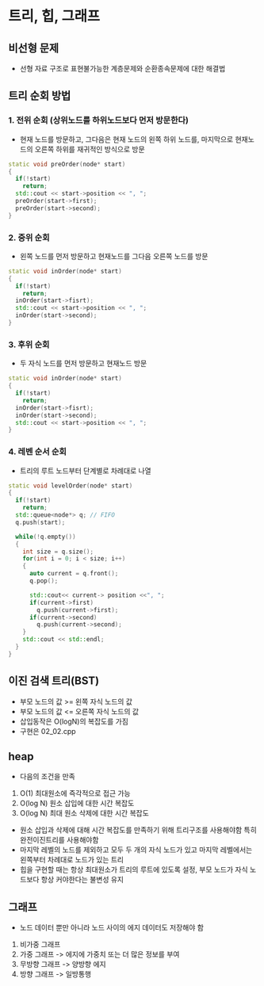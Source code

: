 # 트리, 힙, 그래프
## 비선형 문제
- 선형 자료 구조로 표현불가능한 계층문제와 순환종속문제에 대한 해결법

## 트리 순회 방법
### 1. 전위 순회 (상위노드를 하위노드보다 먼저 방문한다)
- 현재 노드를 방문하고, 그다음은 현재 노드의 왼쪽 하위 노드를, 마지막으로 현재노드의 오른쪽 하위를 재귀적인 방식으로 방문
```cpp
static void preOrder(node* start)
{
  if(!start)
    return;
  std::cout << start->position << ", ";
  preOrder(start->first);
  preOrder(start->second);
}
```
### 2. 중위 순회
- 왼쪽 노드를 먼저 방문하고 현재노드를 그다음 오른쪽 노드를 방문
```cpp
static void inOrder(node* start)
{
  if(!start)
    return;
  inOrder(start->fisrt);
  std::cout << start->position << ", ";
  inOrder(start->second);
}
```
### 3. 후위 순회
- 두 자식 노드를 먼저 방문하고 현재노드 방문
```cpp
static void inOrder(node* start)
{
  if(!start)
    return;
  inOrder(start->fisrt);
  inOrder(start->second);
  std::cout << start->position << ", ";
}
```
### 4. 레벤 순서 순회
- 트리의 루트 노드부터 단계별로 차례대로 나열
```cpp
static void levelOrder(node* start)
{
  if(!start)
    return;
  std::queue<node*> q; // FIFO
  q.push(start);

  while(!q.empty())
  {
    int size = q.size();
    for(int i = 0; i < size; i++)
    {
      auto current = q.front();
      q.pop();

      std::cout<< current-> position <<", ";
      if(current->first)
        q.push(current->first);
      if(current->second)
        q.push(current->second);
    }
    std::cout << std::endl;
  }
}
```

## 이진 검색 트리(BST)
- 부모 노드의 값 >= 왼쪽 자식 노드의 값
- 부모 노드의 값 <= 오른쪽 자식 노드의 값
- 삽입동작은 O(logN)의 복잡도를 가짐
- 구현은 02_02.cpp

## heap
- 다음의 조건을 만족
1. O(1) 최대원소에 즉각적으로 접근 가능
2. O(log N) 원소 삽입에 대한 시간 복잡도
3. O(log N) 최대 원소 삭제에 대한 시간 복잡도

- 원소 삽입과 삭제에 대해 시간 복잡도를 만족하기 위해 트리구조를 사용해야함 특히 완전이진트리를 사용해야함
- 마지막 레벨의 노드를 제외하고 모두 두 개의 자식 노드가 있고 마지막 레벨에서는 왼쪽부터 차례대로 노드가 있는 트리
- 힙을 구현할 때는 항상 최대원소가 트리의 루트에 있도록 설정, 부모 노드가 자식 노드보다 항상 커야한다는 불변성 유지

## 그래프
- 노드 데이터 뿐만 아니라 노드 사이의 에지 데이터도 저장해야 함
1. 비가중 그래프
2. 가중 그래프 -> 에지에 가중치 또는 더 많은 정보를 부여
3. 무방향 그래프 -> 양방향 에지
4. 방향 그래프 -> 일방통행